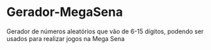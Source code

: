 # Gerador-MegaSena
Gerador de números aleatórios que vão de 6-15 dígitos, podendo ser usados para realizar jogos na Mega Sena
